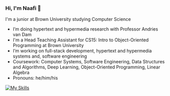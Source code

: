 ### Hi, I'm Naafi 👋

I'm a junior at Brown University studying Computer Science
- I’m doing hypertext and hypermedia research with Professor Andries van Dam
- I'm a Head Teaching Assistant for CS15: Intro to Object-Oriented Programming at Brown University
- I’m working on full-stack development, hypertext and hypermedia systems and, software engineering
- Coursework: Computer Systems, Software Engineering, Data Structures and Algorithms, Deep Learning, Object-Oriented Programming, Linear Algebra
- Pronouns: he/him/his
 
[![My Skills](https://skillicons.dev/icons?i=java,c,ts,js,py,react,express,nodejs,mongodb,tensorflow,git)](https://skillicons.dev)



<!--
**naafiyan/naafiyan** is a ✨ _special_ ✨ repository because its `README.md` (this file) appears on your GitHub profile.

Here are some ideas to get you started:

- 👯 I’m looking to collaborate on ...
- 🤔 I’m looking for help with ...
- 💬 Ask me about ...
- 📫 How to reach me: ...

- ⚡ Fun fact: ...
-->
